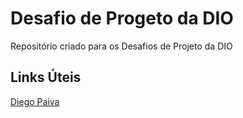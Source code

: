 # Desafio de Progeto da DIO
Repositório criado para os Desafios de Projeto da DIO

## Links Úteis
[Diego Paiva](https://www.linkedin.com/in/diiegopaiiva/)
